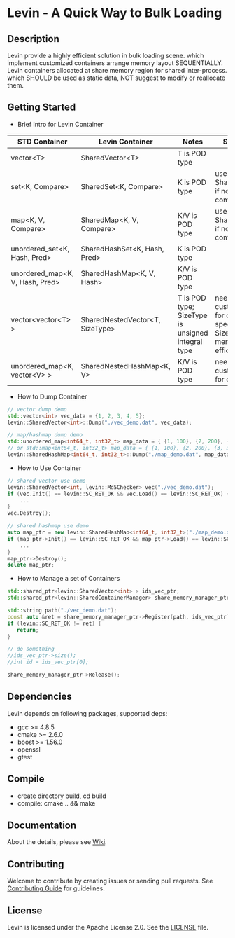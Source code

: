 Levin - A Quick Way to Bulk Loading
=======================


Description
-------

Levin provide a highly efficient solution in bulk loading scene.
which implement customized containers arrange memory layout SEQUENTIALLY.
Levin containers allocated at share memory region for shared inter-process.
which SHOULD be used as static data, NOT suggest to modify or reallocate them.


Getting Started
-------

* Brief Intro for Levin Container

|          STD Container            |       Levin Container          |      Notes      |               Suggestion              |
| --------------------------------- | ------------------------------ | --------------- | ------------------------------------- |
| vector\<T\>                       | SharedVector\<T\>              | T is POD type   |                                       |
| set\<K, Compare\>                 | SharedSet\<K, Compare\>        | K is POD type   | use SharedHashSet if no comparison    |
| map\<K, V, Compare\>              | SharedMap\<K, V, Compare\>     | K/V is POD type | use SharedHashMap if no comparison    |
| unordered_set\<K, Hash, Pred\>    | SharedHashSet\<K, Hash, Pred\> | K is POD type   |                                       |
| unordered_map\<K, V, Hash, Pred\> | SharedHashMap\<K, V, Hash\>    | K/V is POD type |                                       |
| vector\<vector\<T\> \>            | SharedNestedVector\<T, SizeType\> | T is POD type; SizeType is unsigned integral type | need customized impl for combination; specified SizeType for memory space efficiency |
| unordered_map\<K, vector\<V\> \>  | SharedNestedHashMap\<K, V\>    | K/V is POD type | need customized impl for combination  |


* How to Dump Container

```c++
// vector dump demo
std::vector<int> vec_data = {1, 2, 3, 4, 5};
levin::SharedVector<int>::Dump("./vec_demo.dat", vec_data);
```

```c++
// map/hashmap dump demo
std::unordered_map<int64_t, int32_t> map_data = { {1, 100}, {2, 200}, {3, 300} };
// or std::map<int64_t, int32_t> map_data = { {1, 100}, {2, 200}, {3, 300} };
levin::SharedHashMap<int64_t, int32_t>::Dump("./map_demo.dat", map_data);
```


* How to Use Container

```c++
// shared vector use demo
levin::SharedVector<int, levin::Md5Checker> vec("./vec_demo.dat");
if (vec.Init() == levin::SC_RET_OK && vec.Load() == levin::SC_RET_OK) {
    ...
}
vec.Destroy();
```

```c++
// shared hashmap use demo
auto map_ptr = new levin::SharedHashMap<int64_t, int32_t>("./map_demo.dat");
if (map_ptr->Init() == levin::SC_RET_OK && map_ptr->Load() == levin::SC_RET_OK) {
    ...
}
map_ptr->Destroy();
delete map_ptr;
```


* How to Manage a set of Containers

```c++
std::shared_ptr<levin::SharedVector<int> > ids_vec_ptr;
std::shared_ptr<levin::SharedContainerManager> share_memory_manager_ptr;

std::string path("./vec_demo.dat");
const auto &ret = share_memory_manager_ptr->Register(path, ids_vec_ptr);
if (levin::SC_RET_OK != ret) {
   return;
}

// do something
//ids_vec_ptr->size();
//int id = ids_vec_ptr[0];

share_memory_manager_ptr->Release();
```


Dependencies
-------

Levin depends on following packages, supported deps:

* gcc >= 4.8.5
* cmake >= 2.6.0
* boost >= 1.56.0
* openssl
* gtest

Compile
-------

* create directory build, cd build
* compile: cmake .. && make

Documentation
-------

About the details, please see [Wiki](../../wiki).

Contributing
-------

Welcome to contribute by creating issues or sending pull requests. See [Contributing Guide](CONTRIBUTING.md) for guidelines.

License
-------

Levin is licensed under the Apache License 2.0. See the [LICENSE](LICENSE) file.
